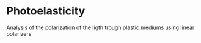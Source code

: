# Photoelasticity
Analysis of the polarization of the ligth trough plastic mediums using linear polarizers
